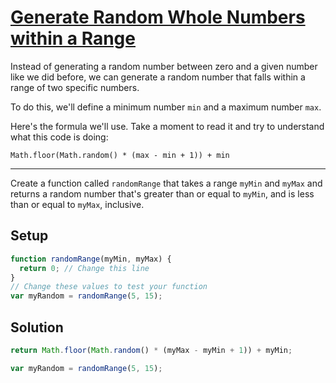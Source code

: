 # [Generate Random Whole Numbers within a Range](https://learn.freecodecamp.org/javascript-algorithms-and-data-structures/basic-javascript/generate-random-whole-numbers-within-a-range)

Instead of generating a random number between zero and a given number like we did before, we can generate a random number that falls within a range of two specific numbers.

To do this, we'll define a minimum number `min` and a maximum number `max`.

Here's the formula we'll use. Take a moment to read it and try to understand what this code is doing:

`Math.floor(Math.random() * (max - min + 1)) + min`

---

Create a function called `randomRange` that takes a range `myMin` and `myMax` and returns a random number that's greater than or equal to `myMin`, and is less than or equal to `myMax`, inclusive.

## Setup

```js
function randomRange(myMin, myMax) {
  return 0; // Change this line
}
// Change these values to test your function
var myRandom = randomRange(5, 15);
```

## Solution

```js
return Math.floor(Math.random() * (myMax - myMin + 1)) + myMin;

var myRandom = randomRange(5, 15);
```